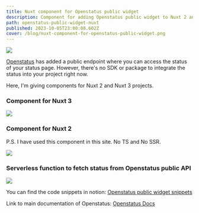 ```yaml
---
title: Nuxt component for Openstatus public widget
description: Component for adding Openstatus public widget to Nuxt 2 and Nuxt 3
path: openstatus-public-widget-nuxt
published: 2023-10-05T23:00:08.602Z
cover: /blog/nuxt-component-for-openstatus-public-widget.png
---
```


<img src="/blog/nuxt-component-for-openstatus-public-widget.png">

[Openstatus](https://www.openstatus.dev/) has added a public endpoint where you can access the status of your status page.
However, there's no SDK or package to integrate the status into your project right now.

Here, I'm giving components for Nuxt 2 and Nuxt 3 projects.

### Component for Nuxt 3
<img src="/blog/openstatus_nuxt3.png">

### Component for Nuxt 2
P.S. I have used this component in this site. No TS and No SSR.

<img src="/blog/openstatus_nuxt2.png">


### Serverless function to fetch status from Openstatus public API
<img src="/blog/openstatus_serverless.png">


You can find the code snippets in notion:
[Openstatus public widget snippets](https://nullbrains.notion.site/Openstatus-Widget-Nuxt-Components-0784ad2140894ebdb5d400172a556b9c)

Link to main documentation of Openstatus:
[Openstatus Docs](https://docs.openstatus.dev/)
